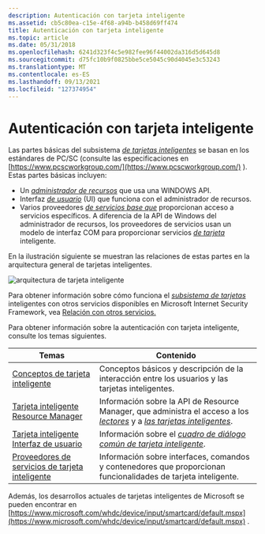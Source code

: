 ```yaml
---
description: Autenticación con tarjeta inteligente
ms.assetid: cb5c80ea-c15e-4f68-a94b-b458d69ff474
title: Autenticación con tarjeta inteligente
ms.topic: article
ms.date: 05/31/2018
ms.openlocfilehash: 6241d323f4c5e982fee96f44002da316d5d645d8
ms.sourcegitcommit: d75fc10b9f0825bbe5ce5045c90d4045e3c53243
ms.translationtype: MT
ms.contentlocale: es-ES
ms.lasthandoff: 09/13/2021
ms.locfileid: "127374954"
---
```

# <a name="smart-card-authentication"></a>Autenticación con tarjeta inteligente

Las partes básicas del subsistema [*de tarjetas inteligentes*](../secgloss/s-gly.md) se basan en los estándares de PC/SC (consulte las especificaciones en [https://www.pcscworkgroup.com/](https://www.pcscworkgroup.com/) ). Estas partes básicas incluyen:

-   Un [*administrador de recursos*](../secgloss/r-gly.md) que usa una WINDOWS API.
-   Interfaz [*de usuario*](../secgloss/u-gly.md) (UI) que funciona con el administrador de recursos.
-   Varios proveedores [*de servicios base que*](../secgloss/s-gly.md) proporcionan acceso a servicios específicos. A diferencia de la API de Windows del administrador de recursos, los proveedores de servicios usan un modelo de interfaz COM para proporcionar servicios [*de tarjeta*](../secgloss/s-gly.md) inteligente.

En la ilustración siguiente se muestran las relaciones de estas partes en la arquitectura general de tarjetas inteligentes.

![arquitectura de tarjeta inteligente](images/smartovr2a.png)

Para obtener información sobre cómo funciona el [*subsistema de tarjetas*](../secgloss/s-gly.md) inteligentes con otros servicios disponibles en Microsoft Internet Security Framework, vea [Relación con otros servicios.](relation-to-other-services.md)

Para obtener información sobre la autenticación con tarjeta inteligente, consulte los temas siguientes.



| Temas                                                                      | Contenido                                                                                                                                                                                                                                           |
|-----------------------------------------------------------------------------|----------------------------------------------------------------------------------------------------------------------------------------------------------------------------------------------------------------------------------------------------|
| [Conceptos de tarjeta inteligente](smart-card-concepts.md)<br/>                   | Conceptos básicos y descripción de la interacción entre los usuarios y las tarjetas inteligentes.<br/>                                                                                                                                                        |
| [Tarjeta inteligente Resource Manager](smart-card-resource-manager.md)<br/>   | Información sobre la API de Resource Manager, que administra el acceso a los [*lectores*](../secgloss/r-gly.md) y a [*las tarjetas inteligentes*](../secgloss/s-gly.md).<br/> |
| [Tarjeta inteligente Interfaz de usuario](smart-card-user-interface.md)<br/>       | Información sobre el [*cuadro de diálogo común de tarjeta inteligente*](../secgloss/s-gly.md).<br/>                                                                                   |
| [Proveedores de servicios de tarjeta inteligente](smart-card-service-providers.md)<br/> | Información sobre interfaces, comandos y contenedores que proporcionan funcionalidades de tarjeta inteligente.<br/>                                                                                                                                              |



 

Además, los desarrollos actuales de tarjetas inteligentes de Microsoft se pueden encontrar en [https://www.microsoft.com/whdc/device/input/smartcard/default.mspx](https://www.microsoft.com/whdc/device/input/smartcard/default.mspx) .

 

 
